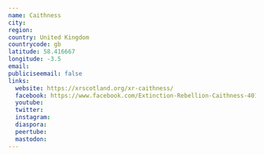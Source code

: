 ```yaml
---
name: Caithness
city:
region:
country: United Kingdom
countrycode: gb
latitude: 58.416667
longitude: -3.5
email:
publiciseemail: false
links:
  website: https://xrscotland.org/xr-caithness/
  facebook: https://www.facebook.com/Extinction-Rebellion-Caithness-401735107077438/
  youtube:
  twitter:
  instagram:
  diaspora:
  peertube:
  mastodon:
---
```

